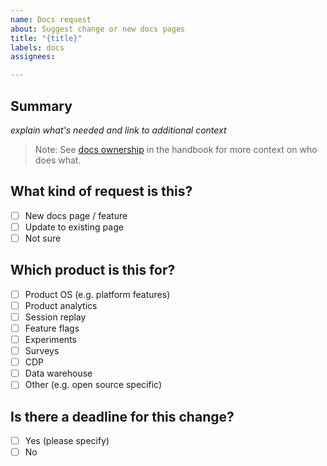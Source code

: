 ```yaml
---
name: Docs request
about: Suggest change or new docs pages
title: "{title}"
labels: docs
assignees: 

---
```


## Summary

_explain what's needed and link to additional context_

> Note: See [docs ownership](https://posthog.com/handbook/content-and-docs/docs) in the handbook for more context on who does what.

## What kind of request is this?

- [ ] New docs page / feature
- [ ] Update to existing page
- [ ] Not sure

## Which product is this for?

- [ ] Product OS (e.g. platform features)
- [ ] Product analytics
- [ ] Session replay
- [ ] Feature flags
- [ ] Experiments
- [ ] Surveys
- [ ] CDP
- [ ] Data warehouse
- [ ] Other (e.g. open source specific)

## Is there a deadline for this change?

- [ ] Yes (please specify)
- [ ] No